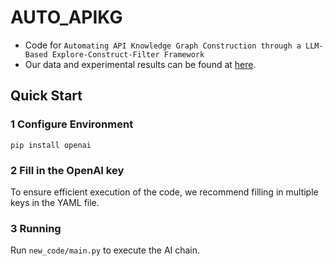 # AUTO_APIKG
- Code for ``Automating API Knowledge Graph Construction through a LLM-Based Explore-Construct-Filter Framework``
- Our data and experimental results can be found at [here](https://drive.google.com/file/d/1g4PrhAJVpDtqm4sDOYughNVDkN_1k-km/view?usp=drive_link).

## Quick Start

### 1 Configure Environment
`pip install openai`

### 2 Fill in the OpenAI key
To ensure efficient execution of the code, we recommend filling in multiple keys in the YAML file.

### 3 Running
Run `new_code/main.py` to execute the AI chain.
